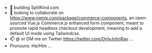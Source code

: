 - 🔭 building SplitKind.com
- 👯 looking to collaborate on https://www.npmjs.com/package/commerce-components, an open-sourced Vue.js Commerce.js enhanced form component, meant to promote rapid headless checkout development, meaning to add a default UI mode using Tailwindcss.
- 📫 @ or DM me on Twitter https://twitter.com/OnlyJohnRay ...
-  Pronouns: He/Him ...

